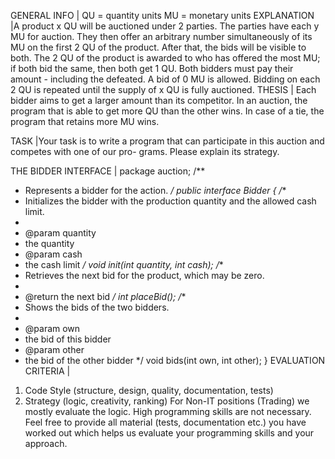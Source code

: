 GENERAL INFO | QU = quantity units MU = monetary units
EXPLANATION |A product x QU will be auctioned under 2 parties.
The parties have each y MU for auction. They then offer an arbitrary number simultaneously of its MU on
the first 2 QU of the product. After that, the bids will be visible to both.
The 2 QU of the product is awarded to who has offered the most MU; if both bid the same, then both get 1
QU. Both bidders must pay their amount - including the defeated. A bid of 0 MU is allowed. Bidding on each
2 QU is repeated until the supply of x QU is fully auctioned.
THESIS | Each bidder aims to get a larger amount than its competitor.
In an auction, the program that is able to get more QU than the other wins. In case of a tie, the program that
retains more MU wins.

TASK |Your task is to write a program that can participate in this auction and competes with one of our pro-
grams. Please explain its strategy.

THE BIDDER INTERFACE |
package auction;
/**
* Represents a bidder for the action.
*/
public interface Bidder {
/**
* Initializes the bidder with the production quantity and the allowed cash limit.
*
* @param quantity
* the quantity
* @param cash
* the cash limit
*/
void init(int quantity, int cash);
/**
* Retrieves the next bid for the product, which may be zero.
*
* @return the next bid
*/
int placeBid();
/**
* Shows the bids of the two bidders.
*
* @param own
* the bid of this bidder
* @param other
* the bid of the other bidder
*/
void bids(int own, int other);
}
EVALUATION CRITERIA |
1. Code Style (structure, design, quality, documentation, tests)
2. Strategy (logic, creativity, ranking)
For Non-IT positions (Trading) we mostly evaluate the logic. High programming skills are not necessary.
Feel free to provide all material (tests, documentation etc.) you have worked out which helps us evaluate
your programming skills and your approach.
